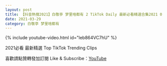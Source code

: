 ```yaml
---
layout: post
title: 【抖音熱搜2021】白敬亭 梦里啥都有 2 TikTok Daily 最新必看精選合集2021 03 29
date: 2021-03-29
category: 白敬亭 梦里啥都有
---
```


{% include youtube-video.html id="leb864VC7hU" %}

2021必看 最新精選 Top TikTok Trending Clips

喜歡請點贊轉發加訂閱 Like & Subscribe：[YouTube](https://www.youtube.com/channel/UCAoR7VcanIPd04uEq_GIylA/videos)

